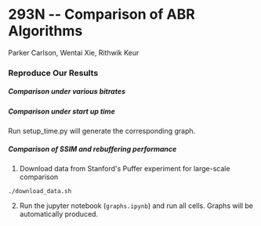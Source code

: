 # 293N -- Comparison of ABR Algorithms 
Parker Carlson, Wentai Xie, Rithwik Keur


### Reproduce Our Results

##### Comparison under various bitrates
##### Comparison under start up time

Run setup_time.py will generate the corresponding graph.

##### Comparison of SSIM and rebuffering performance

1. Download data from Stanford's Puffer experiment for large-scale comparison

`./download_data.sh`

2. Run the jupyter notebook (`graphs.ipynb`) and run all cells. Graphs will be automatically produced.
